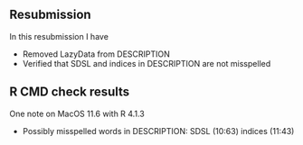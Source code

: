 ## Resubmission

In this resubmission I have

* Removed LazyData from DESCRIPTION
* Verified that SDSL and indices in DESCRIPTION are not misspelled

## R CMD check results

One note on MacOS 11.6 with R 4.1.3
* Possibly misspelled words in DESCRIPTION:
  SDSL (10:63)
  indices (11:43)
